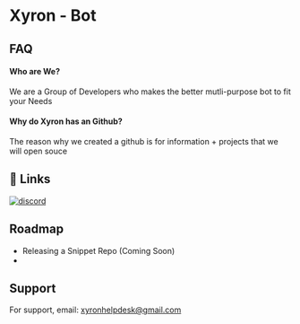 # Xyron - Bot
## FAQ

#### Who are We?

We are a Group of Developers who makes the better mutli-purpose bot to fit your Needs

#### Why do Xyron has an Github?

The reason why we created a github is for information + projects that we will open souce

## 🔗 Links
[![discord](https://img.shields.io/badge/discord-000?style=for-the-badge&logo=discord&logoColor=white)](https://discord.gg/FxQpdRHHhb)

## Roadmap

- Releasing a Snippet Repo (Coming Soon)
- 
## Support
For support, email: [xyronhelpdesk@gmail.com](mailto:xyronhelpdesk@gmail.com)
